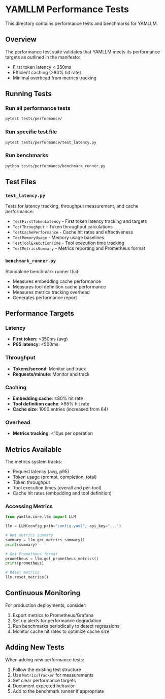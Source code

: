 # YAMLLM Performance Tests

This directory contains performance tests and benchmarks for YAMLLM.

## Overview

The performance test suite validates that YAMLLM meets its performance targets as outlined in the manifesto:
- First token latency < 350ms
- Efficient caching (>80% hit rate)
- Minimal overhead from metrics tracking

## Running Tests

### Run all performance tests
```bash
pytest tests/performance/
```

### Run specific test file
```bash
pytest tests/performance/test_latency.py
```

### Run benchmarks
```bash
python tests/performance/benchmark_runner.py
```

## Test Files

### `test_latency.py`
Tests for latency tracking, throughput measurement, and cache performance:
- `TestFirstTokenLatency` - First token latency tracking and targets
- `TestThroughput` - Token throughput calculations
- `TestCachePerformance` - Cache hit rates and effectiveness
- `TestMemoryUsage` - Memory usage baselines
- `TestToolExecutionTime` - Tool execution time tracking
- `TestMetricsSummary` - Metrics reporting and Prometheus format

### `benchmark_runner.py`
Standalone benchmark runner that:
- Measures embedding cache performance
- Measures tool definition cache performance
- Measures metrics tracking overhead
- Generates performance report

## Performance Targets

### Latency
- **First token**: <350ms (avg)
- **P95 latency**: <500ms

### Throughput
- **Tokens/second**: Monitor and track
- **Requests/minute**: Monitor and track

### Caching
- **Embedding cache**: ≥80% hit rate
- **Tool definition cache**: ≥95% hit rate
- **Cache size**: 1000 entries (increased from 64)

### Overhead
- **Metrics tracking**: <10µs per operation

## Metrics Available

The metrics system tracks:
- Request latency (avg, p95)
- Token usage (prompt, completion, total)
- Token throughput
- Tool execution times (overall and per-tool)
- Cache hit rates (embedding and tool definition)

### Accessing Metrics

```python
from yamllm.core.llm import LLM

llm = LLM(config_path="config.yaml", api_key="...")

# Get metrics summary
summary = llm.get_metrics_summary()
print(summary)

# Get Prometheus format
prometheus = llm.get_prometheus_metrics()
print(prometheus)

# Reset metrics
llm.reset_metrics()
```

## Continuous Monitoring

For production deployments, consider:
1. Export metrics to Prometheus/Grafana
2. Set up alerts for performance degradation
3. Run benchmarks periodically to detect regressions
4. Monitor cache hit rates to optimize cache size

## Adding New Tests

When adding new performance tests:
1. Follow the existing test structure
2. Use `MetricsTracker` for measurements
3. Set clear performance targets
4. Document expected behavior
5. Add to the benchmark runner if appropriate
